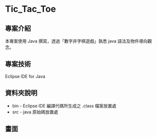 # Tic_Tac_Toe
## 專案介紹
本專案使用 Java 撰寫，透過「數字井字棋遊戲」孰悉 java 語法及物件導向觀念。

## 專案技術
Eclipse IDE for Java

## 資料夾說明
* bin - Eclipse IDE 編譯代碼所生成之 .class 檔案放置處
* src - java 原始碼放置處

## 畫面
